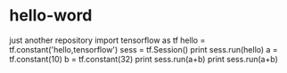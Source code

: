 # hello-word
just another repository
import tensorflow as tf
hello = tf.constant('hello,tensorflow')
sess = tf.Session()
print sess.run(hello)
a = tf.constant(10)
b = tf.constant(32)
print sess.run(a+b)
print sess.run(a+b)
